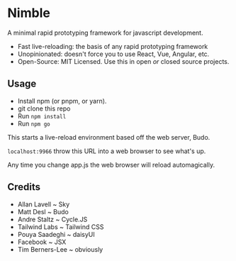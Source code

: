 Nimble
======

A minimal rapid prototyping framework for javascript development.

* Fast live-reloading: the basis of any rapid prototyping framework
* Unopinionated: doesn't force you to use React, Vue, Angular, etc. 
* Open-Source: MIT Licensed. Use this in open _or_ closed source projects.

Usage
-----

* Install npm (or pnpm, or yarn).
* git clone this repo
* Run `npm install`
* Run `npm go`

This starts a live-reload environment based off the web server, Budo.

`localhost:9966` throw this URL into a web browser to see what's up.

Any time you change app.js the web browser will reload automagically.

Credits
-------

* Allan Lavell ~ Sky
* Matt Desl ~ Budo
* Andre Staltz ~ Cycle.JS
* Tailwind Labs ~ Tailwind CSS
* Pouya Saadeghi ~ daisyUI
* Facebook ~ JSX
* Tim Berners-Lee ~ obviously
